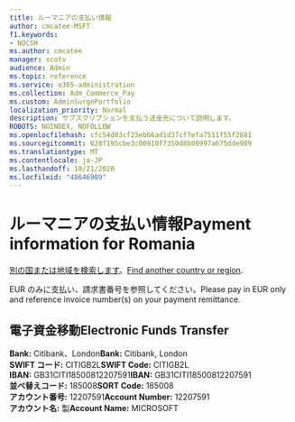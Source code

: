 ```yaml
---
title: ルーマニアの支払い情報
author: cmcatee-MSFT
f1.keywords:
- NOCSH
ms.author: cmcatee
manager: scotv
audience: Admin
ms.topic: reference
ms.service: o365-administration
ms.collection: Adm_Commerce_Pay
ms.custom: AdminSurgePortfolio
localization_priority: Normal
description: サブスクリプションを支払う送金先について説明します。
ROBOTS: NOINDEX, NOFOLLOW
ms.openlocfilehash: cfc54d03cf25eb66ad1d37cf7efa7511f55f2881
ms.sourcegitcommit: 628f195cbe3c00910f7350d8b09997a675dde989
ms.translationtype: MT
ms.contentlocale: ja-JP
ms.lasthandoff: 10/21/2020
ms.locfileid: "48646909"
---
```

# <a name="payment-information-for-romania"></a><span data-ttu-id="07cbc-103">ルーマニアの支払い情報</span><span class="sxs-lookup"><span data-stu-id="07cbc-103">Payment information for Romania</span></span>

<span data-ttu-id="07cbc-104">[別の国または地域を検索します](../billing-and-payments/pay-for-your-subscription.md)。</span><span class="sxs-lookup"><span data-stu-id="07cbc-104">[Find another country or region](../billing-and-payments/pay-for-your-subscription.md).</span></span>

<span data-ttu-id="07cbc-105">EUR のみに支払い、請求書番号を参照してください。</span><span class="sxs-lookup"><span data-stu-id="07cbc-105">Please pay in EUR only and reference invoice number(s) on your payment remittance.</span></span>

## <a name="electronic-funds-transfer"></a><span data-ttu-id="07cbc-106">電子資金移動</span><span class="sxs-lookup"><span data-stu-id="07cbc-106">Electronic Funds Transfer</span></span>

<span data-ttu-id="07cbc-107">**Bank:** Citibank、London</span><span class="sxs-lookup"><span data-stu-id="07cbc-107">**Bank:** Citibank, London</span></span>  
<span data-ttu-id="07cbc-108">**SWIFT コード:** CITIGB2L</span><span class="sxs-lookup"><span data-stu-id="07cbc-108">**SWIFT Code:** CITIGB2L</span></span>  
<span data-ttu-id="07cbc-109">**IBAN:** GB31CITI18500812207591</span><span class="sxs-lookup"><span data-stu-id="07cbc-109">**IBAN:** GB31CITI18500812207591</span></span>  
<span data-ttu-id="07cbc-110">**並べ替えコード:** 185008</span><span class="sxs-lookup"><span data-stu-id="07cbc-110">**SORT Code:** 185008</span></span>  
<span data-ttu-id="07cbc-111">**アカウント番号:** 12207591</span><span class="sxs-lookup"><span data-stu-id="07cbc-111">**Account Number:** 12207591</span></span>  
<span data-ttu-id="07cbc-112">**アカウント名:** 製</span><span class="sxs-lookup"><span data-stu-id="07cbc-112">**Account Name:** MICROSOFT</span></span>